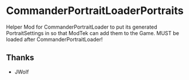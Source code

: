 # CommanderPortraitLoaderPortraits

Helper Mod for CommanderPortraitLoader to put its generated PortraitSettings in so that ModTek can add them to the Game.
MUST be loaded after CommanderPortraitLoader!

## Thanks
* JWolf